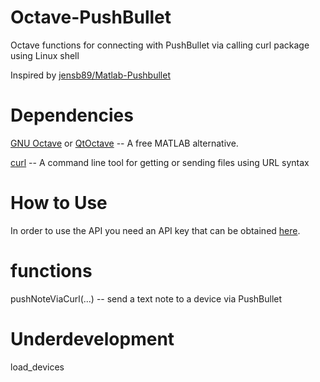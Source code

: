 Octave-PushBullet
=================

Octave functions for connecting with PushBullet via calling curl package using Linux shell

Inspired by [jensb89/Matlab-Pushbullet](https://github.com/jensb89/Matlab-Pushbullet/)

Dependencies
============
[GNU Octave](http://www.gnu.org/software/octave/) or [QtOctave](https://apps.ubuntu.com/cat/applications/precise/qtoctave/) -- A free MATLAB alternative.

[curl](http://packages.ubuntu.com/precise/web/curl) -- A command line tool for getting or sending files using URL syntax


How to Use
==========
In order to use the API you need an API key that can be obtained
[here](https://www.pushbullet.com/account).

functions
=========
pushNoteViaCurl(...) -- send a text note to a device via PushBullet


Underdevelopment
================
load_devices
